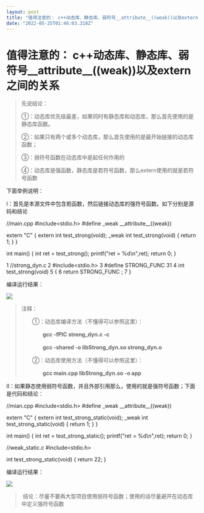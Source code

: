 ```yaml
---
layout: post
title: "值得注意的： c++动态库、静态库、弱符号__attribute__((weak))以及extern之间的关系"
date: "2022-05-25T01:46:03.318Z"
---
```

值得注意的： c++动态库、静态库、弱符号\_\_attribute\_\_((weak))以及extern之间的关系
===========================================================

> 先说结论：
> 
> ①：动态库优先级最差，如果同时有静态库和动态库，那么首先使用的是静态库函数。
> 
> ②：如果只有两个或多个动态库，那么首先使用的是最开始链接的动态库函数；
> 
> ③：弱符号函数在动态库中是起任何作用的
> 
> ④：动态库是强函数，静态库是若符号函数，那么extern使用的就是若符号函数

下面举例说明：

Ⅰ：首先是本源文件中包含若函数，然后链接动态库的强符号函数。如下分别是源码和结论

//main.cpp
#include<stdio.h>
#define \_weak \_\_attribute\_\_((weak))

extern "C" {
    extern int  test\_strong(void);
     \_weak int test\_strong(void)
    {
                return 1;
    }
}

int  main()
{
        int  ret = test\_strong();
        printf("ret = %d\\n",ret);
        return 0;
}

1 //strong\_dyn.c
2 #include<stdio.h>
3 #define STRONG\_FUNC  31
4 int  test\_strong(void)
5 {
6        return STRONG\_FUNC  ;
7 }

编译运行结果：

![](https://img2022.cnblogs.com/blog/1740161/202205/1740161-20220524203933864-1809436471.png)

> 注释：
> 
> 　　①：动态库编译方法（不懂得可以参照这里）：
> 
> 　　　　**gcc -fPIC strong\_dyn.c -c**
> 
> 　　　　**gcc -shared -o libStrong\_dyn.so strong\_dyn.o**
> 
> 　　②：动态库使用方法（不懂得可以参照这里）：
> 
> 　　　　**gcc main.cpp libStrong\_dyn.so -o app**

Ⅱ：如果静态使用弱符号函数，并且外部引用那么，使用的就是强符号函数；下面是代码和结论：

//mian.cpp
#include<stdio.h>
#define \_weak \_\_attribute\_\_((weak))

extern "C" {
    extern int  test\_strong\_static(void);
     \_weak int test\_strong\_static(void)
    {
                return 1;
    }
}

int  main()
{
        int  ret = test\_strong\_static();
        printf("ret = %d\\n",ret);
        return 0;
}

//weak\_static.c
#include<stdio.h>

int test\_strong\_static(void)
{
     return 22;
}

编译运行结果：

![](https://img2022.cnblogs.com/blog/1740161/202205/1740161-20220524205040735-1607769368.png)

>  结论：尽量不要再大型项目使用弱符号函数；使用的话尽量避开在动态库中定义强符号函数